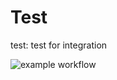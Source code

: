 # Test
test: test for integration

![example workflow](https://github.com/Raymondskkb/test/actions/workflows/main.yml/badge.svg)
